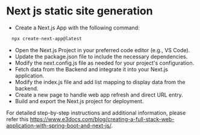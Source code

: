 
# Next js static site generation

- Create a Next.js App with the following command:
```bash
  npx create-next-app@latest
```
- Open the Next.js Project in your preferred code editor (e.g., VS Code).
- Update the package.json file to include the necessary dependencies.
- Modify the next.config.js file as needed for your project's configuration.
- Fetch data from the Backend and integrate it into your Next.js application.
- Modify the index.js file and add list mapping to display data from the backend.
- Create a new page to handle web app refresh and direct URL entry.
- Build and export the Next.js project for deployment.

For detailed step-by-step instructions and additional information,
please refer this https://www.e3docs.com/blog/creating-a-full-stack-web-application-with-spring-boot-and-next-js/.